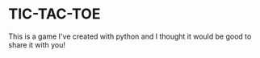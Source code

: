 # TIC-TAC-TOE
This is a game I've created with python and I thought it would be good to share it with you!
